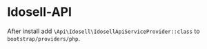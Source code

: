 # Idosell-API

After install add ```\Api\Idosell\IdosellApiServiceProvider::class``` to ```bootstrap/providers/php```.